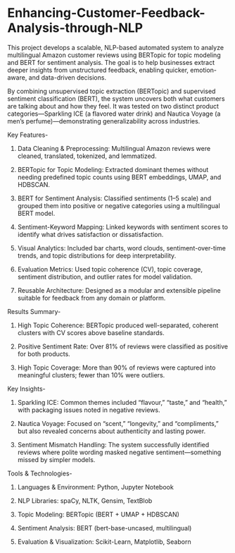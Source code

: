 # Enhancing-Customer-Feedback-Analysis-through-NLP
This project develops a scalable, NLP-based automated system to analyze multilingual Amazon customer reviews using BERTopic for topic modeling and BERT for sentiment analysis. The goal is to help businesses extract deeper insights from unstructured feedback, enabling quicker, emotion-aware, and data-driven decisions.

By combining unsupervised topic extraction (BERTopic) and supervised sentiment classification (BERT), the system uncovers both what customers are talking about and how they feel. It was tested on two distinct product categories—Sparkling ICE (a flavored water drink) and Nautica Voyage (a men’s perfume)—demonstrating generalizability across industries.

Key Features-

1. Data Cleaning & Preprocessing: Multilingual Amazon reviews were cleaned, translated, tokenized, and lemmatized.

2. BERTopic for Topic Modeling: Extracted dominant themes without needing predefined topic counts using BERT embeddings, UMAP, and HDBSCAN.

3. BERT for Sentiment Analysis: Classified sentiments (1–5 scale) and grouped them into positive or negative categories using a multilingual BERT model.

4. Sentiment-Keyword Mapping: Linked keywords with sentiment scores to identify what drives satisfaction or dissatisfaction.

5. Visual Analytics: Included bar charts, word clouds, sentiment-over-time trends, and topic distributions for deep interpretability.

6. Evaluation Metrics: Used topic coherence (CV), topic coverage, sentiment distribution, and outlier rates for model validation.

7. Reusable Architecture: Designed as a modular and extensible pipeline suitable for feedback from any domain or platform.

Results Summary-

1. High Topic Coherence: BERTopic produced well-separated, coherent clusters with CV scores above baseline standards.

2. Positive Sentiment Rate: Over 81% of reviews were classified as positive for both products.

3. High Topic Coverage: More than 90% of reviews were captured into meaningful clusters; fewer than 10% were outliers.

Key Insights-

1. Sparkling ICE: Common themes included “flavour,” “taste,” and “health,” with packaging issues noted in negative reviews.

2. Nautica Voyage: Focused on “scent,” “longevity,” and “compliments,” but also revealed concerns about authenticity and lasting power.

3. Sentiment Mismatch Handling: The system successfully identified reviews where polite wording masked negative sentiment—something missed by simpler models.

Tools & Technologies-

1. Languages & Environment: Python, Jupyter Notebook

2. NLP Libraries: spaCy, NLTK, Gensim, TextBlob

3. Topic Modeling: BERTopic (BERT + UMAP + HDBSCAN)

4.  Sentiment Analysis: BERT (bert-base-uncased, multilingual)

5. Evaluation & Visualization: Scikit-Learn, Matplotlib, Seaborn


